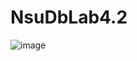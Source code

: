 # NsuDbLab4.2
![image](https://user-images.githubusercontent.com/91644941/195256147-3c3ab1cb-413b-4a57-958d-87d743993b17.png)
